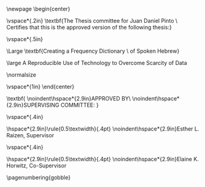 \newpage
\begin{center}

\vspace*{.2in}
\textbf{The Thesis committee for Juan Daniel Pinto \\ Certifies that this is the approved version of the following thesis:}

\vspace*{.5in}

\Large
\textbf{Creating a Frequency Dictionary \\ of Spoken Hebrew}

\large
A Reproducible Use of Technology to Overcome Scarcity of Data

\normalsize

\vspace*{1in}
\end{center}

\textbf{
\noindent\hspace*{2.9in}APPROVED BY\\
\noindent\hspace*{2.9in}SUPERVISING COMMITTEE:
}

\vspace*{.4in}

\hspace*{2.9in}\rule{0.5\textwidth}{.4pt}
\noindent\hspace*{2.9in}Esther L. Raizen, Supervisor

\vspace*{.4in}

\hspace*{2.9in}\rule{0.5\textwidth}{.4pt}
\noindent\hspace*{2.9in}Elaine K. Horwitz, Co-Supervisor


\pagenumbering{gobble}
